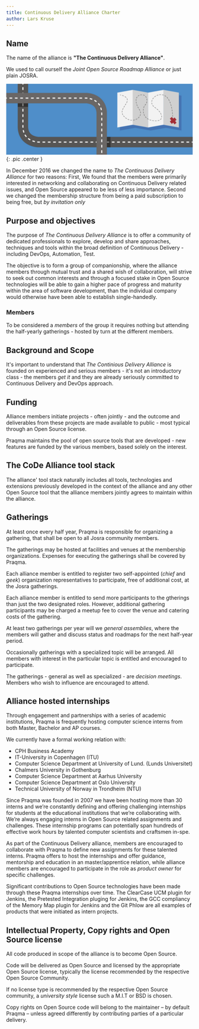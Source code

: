 ```yaml
---
title: Continuous Delivery Alliance Charter
author: Lars Kruse
---
```


## Name

The name of the alliance is **"The Continuous Delivery Alliance"**.

We used to call ourself the _Joint Open Source Roadmap Alliance_ or just plain JOSRA.

![Roadmap](../images/roadmap.png){: .pic .center }

In December 2016 we changed the name to _The Continuous Delivery Alliance_ for two reasons: First, We found that the members were primarily interested in networking and collaborating on Continuous Delivery related issues, and Open Source appeared to be less of less importance. Second we changed the membership structure from being a paid subscription to being free, but _by invitation only_

## Purpose and objectives

The purpose of _The Continuous Delivery Alliance_ is to offer a community of dedicated professionals to explore, develop and share approaches, techniques and tools within the broad definition of Continuous Delivery - including DevOps, Automation, Test.

The objective is to form a group of companionship, where the alliance members through mutual trust and a shared wish of collaboration, will strive to seek out common interests and through a focused stake in Open Source technologies will be able to gain a higher pace of progress and maturity within the area of software development, than the individual company would otherwise have been able to establish single-handedly.

### Members

To be considered a _members_ of the group it requires nothing but attending the half-yearly gatherings - hosted by turn at the different members.

## Background and Scope

It's important to understand that _The Continious Delivery Alliance_ is founded on experienced and serious members - it's not an introductory class - the members _get it_ and they are already seriously committed to Continuous Delivery and DevOps approach.

## Funding

Alliance members initiate projects - often jointly - and the outcome and deliverables from these projects are made available to public - most typical through an Open Source license.

Praqma maintains the pool of open source tools that are developed - new features are funded by the various members, based solely on the interest.

## The CoDe Alliance tool stack

The alliance' tool stack naturally includes all tools, technologies and extensions previously developed in the context of the alliance and any other Open Source tool that the alliance members jointly agrees to maintain within the alliance.

## Gatherings

At least once every half year, Praqma is responsible for organizing a gathering, that shall be open to all Josra community members.

The gatherings may be hosted at facilities and venues at the membership organizations. Expenses for executing the gatherings shall be covered by Praqma.

Each alliance member is entitled to register two self-appointed (_chief_ and _geek_) organization representatives to participate, free of additional cost, at the Josra gatherings.

Each alliance member is entitled to send more participants to the gtherings than just the two designated roles. However, additional gathering participants may be charged a meetup fee to cover the venue and catering costs of the gathering.

At least two gatherings per year will we _general assemblies_, where the members will gather and discuss status and roadmaps for the next half-year period.

Occasionally gatherings with a specialized topic will be arranged. All members with interest in the particular topic is entitled and encouraged to participate.

The gatherings - general as well as specialized - are _decision meetings_. Members who wish to influence are encouraged to attend.

## Alliance hosted internships

Through engagement and partnerships with a series of academic institutions, Praqma is frequently hosting computer science interns from both Master, Bachelor and AP courses.

We currently have a formal working relation with:

* CPH Business Academy
* IT-University in Copenhagen (ITU)
* Computer Science Department at University of Lund. (Lunds Universitet)
* Chalmers University in Gothenburg
* Computer Science Department at Aarhus University
* Computer Science Department at Oslo University
* Technical University of Norway in Trondheim (NTU)

Since Praqma was founded in 2007 we have been hosting more than 30 interns and we’re constantly defining and offering challenging internships for students at the educational institutions that we’re collaborating with. We’re always engaging interns in Open Source related assignments and challenges. These internship programs can potentially span hundreds of effective work hours by talented computer scientists and craftsmen in-spe.

As part of the Continuous Delivery alliance, members are encouraged to collaborate with Praqma to define new assignments for these talented interns. Praqma offers to host the internships and offer guidance, mentorship and education in an master/apprentice relation, while alliance members are encouraged to participate in the role as _product owner_ for specific challenges.

Significant contributions to Open Source technologies have been made through these Praqma internships over time. The ClearCase UCM plugin for Jenkins, the Pretested Integration pluging for Jenkins, the GCC compliancy of the Memory Map plugin for Jenkins and the Git Phlow are all examples of products that were initiated as intern projects.

## Intellectual Property, Copy rights and Open Source license

All code produced in scope of the alliance is to become Open Source.

Code will be delivered as Open Source and licensed by the appropriate Open Source license, typically the license recommended by the respective Open Source Community.

If no license type is recommended by the respective Open Source community, a _university style_ license such a M.I.T or BSD is chosen.

Copy rights on Open Source code will belong to the maintainer – by default Praqma – unless agreed differently by contributing parties of a particular delivery.
